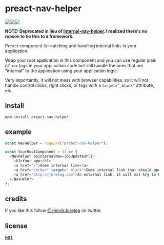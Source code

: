 # preact-nav-helper

![](https://img.shields.io/npm/dm/preact-nav-helper.svg)![](https://img.shields.io/npm/v/preact-nav-helper.svg)![](https://img.shields.io/npm/l/preact-nav-helper.svg)

**NOTE: Deprecated in lieu of [internal-nav-helper](https://github.com/HenrikJoreteg/internal-nav-helper). I realized there's no reason to tie this to a framework.**

Preact component for catching and handling internal links in your application.

Wrap your root application in this component and you can use regular plain ol' `<a>` tags in your application code but still handle the ones that are "internal" to the application using your application logic.

Very importantly, it will not mess with browser capabilities, so it will not handle control clicks, right clicks, or tags with a `target="_blank"` attribute, etc.

## install

```
npm install preact-nav-helper
```

## example

```javascript
const NavHelper = require("preact-nav-helper");

const YourRootComponent = () => {
  <NavHelper onInternalNav={doUpdateUrl}>
    <h1>Your app</h1>
    <a href="/">Some internal link</a>
    <a href="/other" target="_blank">Some internal link that should open in new window</a>
    <a href="http://joreteg.com">An external link, it will not try to handle this</a>
  </NavHeler>
};
```

## credits

If you like this follow [@HenrikJoreteg](http://twitter.com/henrikjoreteg) on twitter.

## license

[MIT](http://mit.joreteg.com/)
